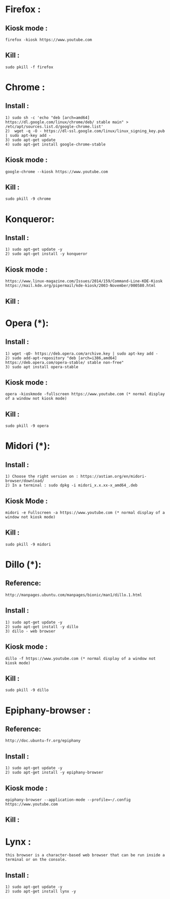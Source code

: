 # Firefox :

## Kiosk mode : 
    firefox -kiosk https://www.youtube.com
## Kill :
    sudo pkill -f firefox
# Chrome :

## Install :

    1) sudo sh -c 'echo "deb [arch=amd64] https://dl.google.com/linux/chrome/deb/ stable main" > /etc/apt/sources.list.d/google-chrome.list'
    2)  wget -q -O - https://dl-ssl.google.com/linux/linux_signing_key.pub | sudo apt-key add -
    3) sudo apt-get update
    4) sudo apt-get install google-chrome-stable

## Kiosk mode :
    google-chrome --kiosk https://www.youtube.com
## Kill :
    sudo pkill -9 chrome
# Konqueror:

## Install :    
    1) sudo apt-get update -y
    2) sudo apt-get install -y konqueror
## Kiosk mode :
    https://www.linux-magazine.com/Issues/2014/159/Command-Line-KDE-Kiosk
    https://mail.kde.org/pipermail/kde-kiosk/2003-November/000580.html
## Kill :
# Opera (*):

## Install : 
    1) wget -qO- https://deb.opera.com/archive.key | sudo apt-key add -
    2) sudo add-apt-repository "deb [arch=i386,amd64] https://deb.opera.com/opera-stable/ stable non-free"
    3) sudo apt install opera-stable
## Kiosk mode : 
    opera -kioskmode -fullscreen https://www.youtube.com (* normal display of a window not kiosk mode)
## Kill :
    sudo pkill -9 opera   
# Midori (*):

## Install :
    1) Choose the right version on : https://astian.org/en/midori-browser/download/
    2) In a terminal : sudo dpkg -i midori_x.x.xx-x_amd64_.deb
## Kiosk Mode :
    midori -e Fullscreen -a https://www.youtube.com (* normal display of a window not kiosk mode)
## Kill : 
    sudo pkill -9 midori
# Dillo (*):
## Reference:
    http://manpages.ubuntu.com/manpages/bionic/man1/dillo.1.html
## Install :
    1) sudo apt-get update -y
    2) sudo apt-get install -y dillo
    3) dillo - web browser
## Kiosk mode : 

    dillo -f https://www.youtube.com (* normal display of a window not kiosk mode)

## Kill :
    sudo pkill -9 dillo

# Epiphany-browser :
## Reference:
    http://doc.ubuntu-fr.org/epiphany
## Install :
    1) sudo apt-get update -y
    2) sudo apt-get install -y epiphany-browser
## Kiosk mode :
    epiphany-browser --application-mode --profile=~/.config https://www.youtube.com
## Kill :

# Lynx :
    this browser is a character-based web browser that can be run inside a terminal or on the console.
## Install :
    1) sudo apt-get update -y
    2) sudo apt-get install lynx -y